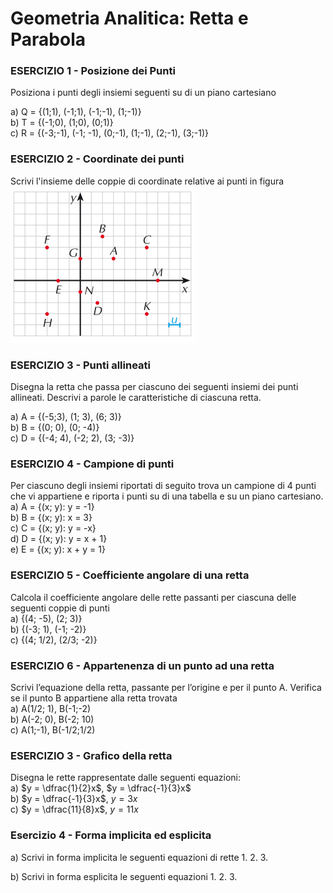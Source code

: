 
# Geometria Analitica: Retta e Parabola

### ESERCIZIO 1 - Posizione dei Punti
Posiziona i punti degli insiemi seguenti su di un piano cartesiano  

a) Q = {(1;1), (-1;1), (-1;-1), (1;-1)}   
b) T = {(-1;0), (1;0), (0;1)}  
c) R = {(-3;-1), (-1; -1), (0;-1), (1;-1), (2;-1), (3;-1)}

### ESERCIZIO 2 - Coordinate dei punti
Scrivi l'insieme delle coppie di coordinate relative ai punti in figura
![Punti](img/Fig1.png)

### ESERCIZIO 3 - Punti allineati
Disegna la retta che passa per ciascuno dei seguenti insiemi dei punti allineati. Descrivi a parole le caratteristiche di ciascuna retta.  

a) A = {(-5;3), (1; 3), (6; 3)}  
b) B = {(0; 0), (0; -4)}  
c) D = {(-4; 4), (-2; 2), (3; -3)}

### ESERCIZIO 4 - Campione di punti
Per ciascuno degli insiemi riportati di seguito trova un campione di 4 punti che vi appartiene e riporta i punti su di una tabella e su un piano cartesiano.  
a) A = {(x; y): y = -1}  
b) B = {(x; y): x = 3}  
c) C = {(x; y): y = -x}  
d) D = {(x; y): y = x + 1}  
e) E = {(x; y): x + y = 1}

### ESERCIZIO 5 - Coefficiente angolare di una retta
Calcola il coefficiente angolare delle rette passanti per ciascuna delle seguenti coppie di punti  
a) {(4; -5), (2; 3)}  
b) {(-3; 1), (-1; -2)}  
c) {(4; 1/2), (2/3; -2)}  

### ESERCIZIO 6 - Appartenenza di un punto ad una retta
Scrivi l’equazione della retta, passante per l’origine e per il punto A. Verifica se il punto B appartiene alla retta trovata  
a) A(1/2; 1), B(-1;-2)  
b) A(-2; 0), B(-2; 10)   
c) A(1;-1), B(-1/2;1/2)    

### ESERCIZIO 3 - Grafico della retta
Disegna le rette rappresentate dalle seguenti equazioni:  
a) $y = \dfrac{1}{2}x$, $y = \dfrac{-1}{3}x$  
b) $y = \dfrac{-1}{3}x$, $y = 3x$  
c) $y = \dfrac{11}{8}x$, $y = 11 x$  

### Esercizio 4 - Forma implicita ed esplicita
a) Scrivi in forma implicita le seguenti equazioni di rette
1. 
2. 
3. 

b) Scrivi in forma esplicita le seguenti equazioni
1. 
2. 
3. 